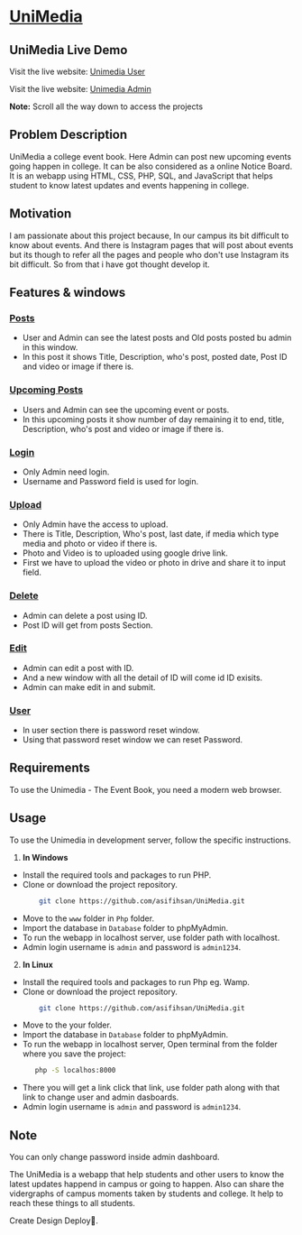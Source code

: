 # [UniMedia](http://unimedia.free.nf/)

## UniMedia Live Demo

Visit the live website: [Unimedia User](http://unimedia.free.nf/)

Visit the live website: [Unimedia Admin](http://admin.unimedia.free.nf/)

**Note:** Scroll all the way down to access the projects

## Problem Description
UniMedia a college event book. Here Admin can post new upcoming events going happen in college. It can be also considered as a online Notice Board. It is an webapp using HTML, CSS, PHP, SQL, and JavaScript that helps student to know latest updates and events happening in college.

## Motivation
I am passionate about this project because, In our campus its bit difficult to know about events. And there is Instagram pages that will post about events but its though to refer all the pages and people who don't use Instagram its bit difficult. So from that i have got thought develop it. 

## Features & windows
### [Posts](http://unimedia.free.nf/)
- User and Admin can see the latest posts and Old posts posted bu admin in this window.
- In this post it shows Title, Description, who's post, posted date, Post ID and video or image if there is.


### [Upcoming Posts](http://unimedia.free.nf/)
- Users and Admin can see the upcoming event or posts.
- In this upcoming posts it show number of day remaining it to end, title, Description, who's post and video or image if there is.

### [Login](http://admin.unimedia.free.nf/)
- Only Admin need login.
- Username and Password field is used for login.

### [Upload](http://admin.unimedia.free.nf/)
- Only Admin have the access to upload.
- There is Title, Description, Who's post, last date, if media which type media and photo or video if there is.
- Photo and Video is to uploaded using google drive link.
- First we have to upload the video or photo in drive and share it to input field.

### [Delete](http://admin.unimedia.free.nf/)
- Admin can delete a post using ID.
- Post ID will get from posts Section.

### [Edit](http://admin.unimedia.free.nf/)
- Admin can edit a post with ID.
- And a new window with all the detail of ID will come id ID exisits.
- Admin can make edit in and submit.

### [User](http://admin.unimedia.free.nf/)
- In user section there is password reset window.
- Using that password reset window we can reset Password.

## Requirements
To use the Unimedia - The Event Book, you need a modern web browser.

## Usage
To use the Unimedia in development server, follow the specific instructions.

1. **In Windows**
- Install the required tools and packages to run PHP.
- Clone or download the project repository.
     ```bash
         git clone https://github.com/asifihsan/UniMedia.git
- Move to the `www` folder in `Php` folder.
- Import the database in `Database` folder to phpMyAdmin. 
- To run the webapp in localhost server, use folder path with localhost.
- Admin login username is `admin` and password is `admin1234`.

2. **In Linux**
- Install the required tools and packages to run Php eg. Wamp.
- Clone or download the project repository.
     ```bash
         git clone https://github.com/asifihsan/UniMedia.git
- Move to the your folder.
- Import the database in `Database` folder to phpMyAdmin. 
- To run the webapp in localhost server, Open terminal from the folder where you save the project:
  ```bash
     php -S localhos:8000
- There you will get a link click that link, use folder path along with that link to change user and admin dasboards.
- Admin login username is `admin` and password is `admin1234`.

## Note
You can only change password inside admin dashboard.

The UniMedia is a webapp that help students and other users to know the latest updates happend in campus or going to happen. Also can share the vidergraphs of campus moments taken by students and college. It help to reach these things to all students.

Create Design Deploy🚀.
